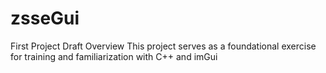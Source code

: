 # zsseGui
First Project Draft Overview This project serves as a foundational exercise for training and familiarization with C++ and imGui

